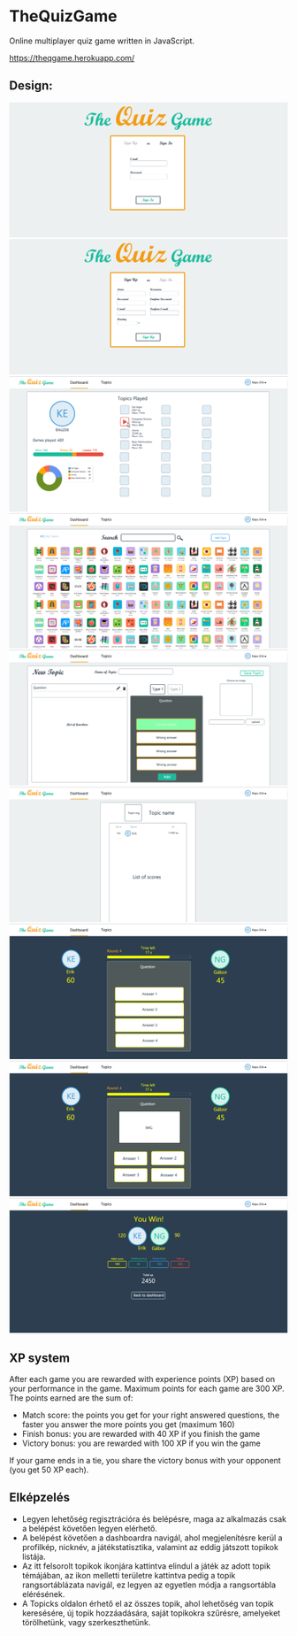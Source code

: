 # TheQuizGame
Online multiplayer quiz game written in JavaScript. 

https://theqgame.herokuapp.com/

## Design:
![](docs/design/signin.png)
![](docs/design/signup.png)
![](docs/design/dashboard.png)
![](docs/design/topics.png)
![](docs/design/newtopic.png)
![](docs/design/Highscores.png)
![](docs/design/game.png)
![](docs/design/game_type2.png)
![](docs/design/game_end.png)

## XP system
After each game you are rewarded with experience points (XP) based on your performance in the game. Maximum points for each game are 300 XP. The points earned are the sum of:

- Match score: the points you get for your right answered questions, the faster you answer the more points you get (maximum 160)
- Finish bonus: you are rewarded with 40 XP if you finish the game 
- Victory bonus: you are rewarded with 100 XP if you win the game

If your game ends in a tie, you share the victory bonus with your opponent (you get 50 XP each).

## Elképzelés

- Legyen lehetőség regisztrációra és belépésre, maga az alkalmazás csak a belépést követően legyen elérhető. 
- A belépést követően a dashboardra navigál, ahol megjelenítésre kerül a profilkép, nicknév, a játékstatisztika, valamint az eddig játszott topikok listája.
- Az itt felsorolt topikok ikonjára kattintva elindul a játék az adott topik témájában, az ikon melletti területre kattintva pedig a topik rangsortáblázata navigál, ez legyen az egyetlen módja a rangsortábla elérésének. 
- A Topicks oldalon érhető el az összes topik, ahol lehetőség van topik keresésére, új topik hozzáadására, saját topikokra szűrésre, amelyeket törölhetünk, vagy szerkeszthetünk. 